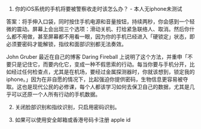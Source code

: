 1. 你的iOS系统的手机将要被警察收走时该怎么办？ - 本人无iphone未测试

答案：将手伸入口袋，同时按住手机电源和音量按钮，持续两秒，你会感到一个轻微的震动。屏幕上会出现三个选项：滑动关机、打给紧急联络人、取消。然后你什么都不用做，甚至屏幕都不用看一眼，因为你的手机已经进入「硬锁定」状态，即必须要密码才能解锁，指纹和面部识别都无法奏效。

John Gruber 最近在自己的博客 Daring Fireball 上说明了这个方法，并重申「不要只是记住它，而要内化它，变成一种不假思索的行动。每当你要与手机分开，比如经过任何检查点，尤其是在机场，要经过金属探测器时，你就该想到，锁定我的 iphone。」因为在非自愿的情况下，比起强迫你提供密码，生物信息更容易被夺取。这也是现代公民的必修课，每个人都该学习如何去保卫自己的数据，尤其是几乎可以还原一个人所有行动的手机数据。

2. 关闭脸部识别和指纹识别，只启用密码识别。

3. 如果可以使用安全邮箱或香港号码卡注册 apple id

